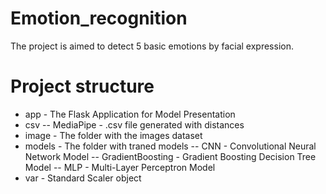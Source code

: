 # Emotion_recognition
The project is aimed to detect 5 basic emotions by facial expression.

# Project structure
- app - The Flask Application for Model Presentation
- csv
-- MediaPipe - .csv file generated with distances
- image - The folder with the images dataset
- models - The folder with traned models
-- CNN - Convolutional Neural Network Model
-- GradientBoosting - Gradient Boosting Decision Tree Model
-- MLP - Multi-Layer Perceptron Model
- var - Standard Scaler object
